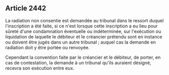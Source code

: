 Article 2442
----
La radiation non consentie est demandée au tribunal dans le ressort duquel
l'inscription a été faite, si ce n'est lorsque cette inscription a eu lieu pour
sûreté d'une condamnation éventuelle ou indéterminée, sur l'exécution ou
liquidation de laquelle le débiteur et le créancier prétendu sont en instance ou
doivent être jugés dans un autre tribunal ; auquel cas la demande en radiation
doit y être portée ou renvoyée.

Cependant la convention faite par le créancier et le débiteur, de porter, en cas
de contestation, la demande à un tribunal qu'ils auraient désigné, recevra son
exécution entre eux.

